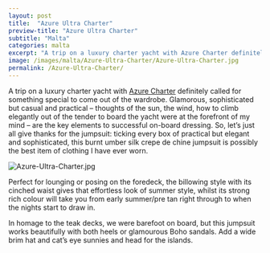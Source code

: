 ```yaml
---
layout: post
title:  "Azure Ultra Charter"
preview-title: "Azure Ultra Charter"
subtitle: "Malta"
categories: malta
excerpt: "A trip on a luxury charter yacht with Azure Charter definitely called for something special to come out of the wardrobe. Glamorous, sophisticated but casual and practical – thoughts of the sun, the wind" 
image: /images/malta/Azure-Ultra-Charter/Azure-Ultra-Charter.jpg
permalink: /Azure-Ultra-Charter/
---
```

A trip on a luxury charter yacht with <a href="https://www.azureultra.com/en/" target="_blank">Azure Charter</a> definitely called for something special to come out of the wardrobe. Glamorous, sophisticated but casual and practical – thoughts of the sun, the wind, how to climb elegantly out of the tender to board the yacht were at the forefront of my mind – are the key elements to successful on-board dressing. So, let’s just all give thanks for the jumpsuit: ticking every box of practical but elegant and sophisticated, this burnt umber silk crepe de chine jumpsuit is possibly the best item of clothing I have ever worn.

<img src="{{ '/images/malta/Azure-Ultra-Charter/Azure-Ultra-Charter.jpg' | prepend: SourceUrl }}" alt="Azure-Ultra-Charter.jpg">

Perfect for lounging or posing on the foredeck, the billowing style with its cinched waist gives that effortless look of summer style, whilst its strong rich colour will take you from early summer/pre tan right through to when the nights start to draw in. 

<div class="row no-gutters">
    <div class="col-sm-6">
        <div class="post-left-image" style="background: url(../images/malta/Azure-Ultra-Charter/Azure-Ultra-Charter-1.jpg) no-repeat; background-size: cover; margin-right: 0.5rem; max-height: 600px !important"></div>
    </div>
    <div class="col-sm-6">
        <div class="post-right-image" style="background: url(../images/malta/Azure-Ultra-Charter/Azure-Ultra-Charter-3.jpg) no-repeat; background-size: cover; margin-left: 0.5rem; max-height: 600px !important"></div>
    </div>
</div>

In homage to the teak decks, we were barefoot on board, but this jumpsuit works beautifully with both heels or glamourous Boho sandals. Add a wide brim hat and cat’s eye sunnies and head for the islands.

<div class="row no-gutters">
    <div class="col-sm-6">
        <div class="post-left-image" style="background: url(../images/malta/Azure-Ultra-Charter/Azure-Ultra-Charter-4.jpg) no-repeat; background-size: cover; margin-right: 0.5rem; max-height: 600px !important"></div>
    </div>
    <div class="col-sm-6">
        <div class="post-right-image" style="background: url(../images/malta/Azure-Ultra-Charter/Azure-Ultra-Charter-2.jpg) no-repeat; background-size: cover; margin-left: 0.5rem; max-height: 600px !important"></div>
    </div>
</div>

